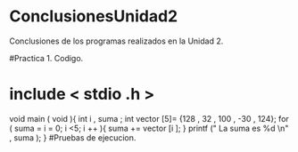 # ConclusionesUnidad2
Conclusiones de los programas realizados en la Unidad 2.

#Practica 1.
Codigo.
# include < stdio .h >
void main ( void ){
int i , suma ;
int vector [5]= {128 , 32 , 100 , -30 , 124};
for ( suma = i = 0; i <5; i ++ ){
suma += vector [i ];
}
printf (" La suma es %d \n" , suma );
}
#Pruebas de ejecucion.



